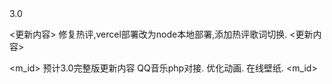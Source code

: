 
<G>
3.0
<G>


<更新内容>
修复热评,vercel部署改为node本地部署,添加热评歌词切换.
<更新内容>


<m_id>
预计3.0完整版更新内容
QQ音乐php对接.
优化动画.
在线壁纸.
<m_id>
